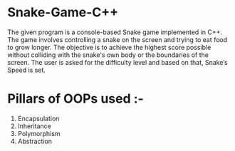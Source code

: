 # Snake-Game-C++

The given program is a console-based Snake game implemented in C++. The game involves controlling a snake on the screen and trying to eat food to grow longer. The objective is to achieve the highest score possible without colliding with the snake's own body or the boundaries of the screen. The user is asked for the difficulty level and based on that, Snake’s Speed is set.

# Pillars of OOPs used :-
1. Encapsulation
2. Inheritance
3. Polymorphism
4. Abstraction
